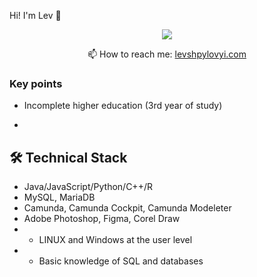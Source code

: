 Hi! I'm Lev 👋

<p align='center'>
   <a href="https://www.linkedin.com/in/lev-shpylovyi-993634222">
       <img src="https://img.shields.io/badge/linkedin-%230077B5.svg?&style=for-the-badge&logo=linkedin&logoColor=white"/>
   </a>
   
<p align='center'>
   📫 How to reach me: <a href='mailto:levshpylovyi@gmail.com'>levshpylovyi.com</a>
</p>


### Key points
* Incomplete higher education (3rd year of study)


* 
## 🛠 Technical Stack
*   Java/JavaScript/Python/C++/R
*   MySQL, MariaDB
*   Camunda, Camunda Cockpit, Camunda Modeleter
*   Adobe Photoshop, Figma, Corel Draw
*   * LINUX and Windows at the user level
*   * Basic knowledge of SQL and databases
